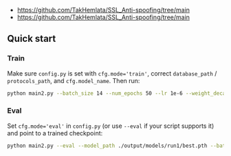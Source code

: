 
- https://github.com/TakHemlata/SSL_Anti-spoofing/tree/main
- https://github.com/TakHemlata/SSL_Anti-spoofing/tree/main

## Quick start

### Train
Make sure `config.py` is set with `cfg.mode='train'`, correct `database_path` / `protocols_path`, and `cfg.model_name`. Then run:

```bash
python main2.py --batch_size 14 --num_epochs 50 --lr 1e-6 --weight_decay 1e-4 --algo 5 --ssl_feature wavlm_large --seed 1234 --emb_size 256 --num_encoders 12
```

### Eval
Set `cfg.mode='eval'` in `config.py` (or use `--eval` if your script supports it) and point to a trained checkpoint:

```bash
python main2.py --eval --model_path ./output/models/run1/best.pth --batch_size 14 --ssl_feature wavlm_large --seed 1234 --emb_size 256 --num_encoders 12
```

